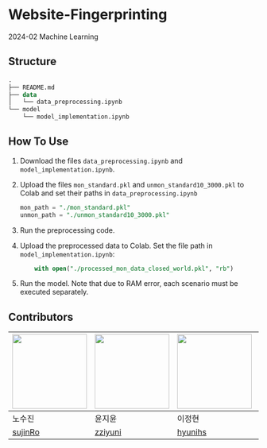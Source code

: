 # Website-Fingerprinting
2024-02 Machine Learning

## Structure

```sql
.
├── README.md
├── data
│   └── data_preprocessing.ipynb
└── model
    └── model_implementation.ipynb
```

## How To Use

1. Download the files `data_preprocessing.ipynb` and `model_implementation.ipynb`.
2. Upload the files `mon_standard.pkl` and `unmon_standard10_3000.pkl` to Colab and set their paths in `data_preprocessing.ipynb`
    
    ```sql
    mon_path = "./mon_standard.pkl"
    unmon_path = "./unmon_standard10_3000.pkl"
    ```
    
3. Run the preprocessing code.
4. Upload the preprocessed data to Colab. Set the file path in `model_implementation.ipynb`:
    
    ```sql
    	with open("./processed_mon_data_closed_world.pkl", "rb")
    ```
    
5. Run the model. Note that due to RAM error, each scenario must be executed separately.

## Contributors
| <img width=150px src="https://github.com/sujinRo.png"/> | <img width=150px src="https://github.com/zziyuni.png"/> | <img width=150px src="https://github.com/hyunihs.png"/> | <img width=150px src="https://github.com/suhhyun524.png"/> | <img width=150px src="https://github.com/yunji118.png"/> |
| --- | --- | --- | --- | --- |
| 노수진 | 윤지윤 | 이정현 | 최수현 | 하윤지 |
| [sujinRo](https://github.com/sujinRo) | [zziyuni](https://github.com/zziyuni) | [hyunihs](https://github.com/hyunihs) | [suhhyun524](https://github.com/suhhyun524) | [yunji118](https://github.com/yunji118) |
